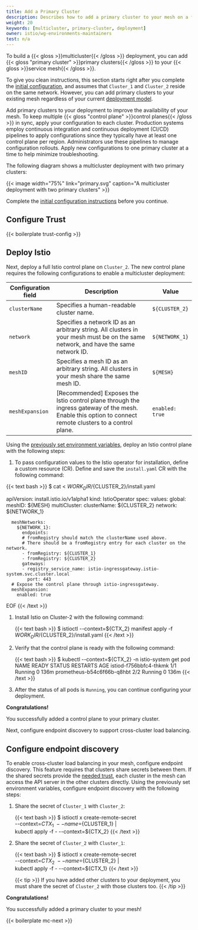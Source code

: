 ```yaml
---
title: Add a Primary Cluster
description: Describes how to add a primary cluster to your mesh on a flat network.
weight: 20
keywords: [multicluster, primary-cluster, deployment]
owner: istio/wg-environments-maintainers
test: n/a
---
```


To build a {{< gloss >}}multicluster{{< /gloss >}} deployment, you can add
{{< gloss "primary cluster" >}}primary clusters{{< /gloss >}} to your
{{< gloss >}}service mesh{{< /gloss >}}.

To give you clean instructions, this section starts right after you complete the
[initial configuration](/docs/setup/install/multicluster/single-network/initial-configuration),
and assumes that `Cluster_1` and `Cluster_2` reside on the same network.
However, you can add primary clusters to your existing mesh regardless of your
current [deployment model](/docs/ops/deployment/deployment-models/).

Add primary clusters to your deployment to improve the availability of your
mesh. To keep multiple {{< gloss "control plane" >}}control planes{{< /gloss >}}
in sync, apply your configuration to each cluster. Production systems employ
continuous integration and continuous deployment (CI/CD) pipelines to apply
configurations since they typically have at least one control plane per region.
Administrators use these pipelines to manage configuration rollouts. Apply new
configurations to one primary cluster at a time to help minimize
troubleshooting.

The following diagram shows a multicluster deployment with two primary
clusters:

{{< image width="75%"
    link="primary.svg"
    caption="A multicluster deployment with two primary clusters"
    >}}

Complete the [initial configuration instructions](/docs/setup/install/multicluster/single-network/initial-configuration)
before you continue.

## Configure Trust

{{< boilerplate trust-config >}}

## Deploy Istio

Next, deploy a full Istio control plane on `Cluster_2`. The new control plane
requires the following configurations to enable a multicluster deployment:

<table>
    <thead>
        <tr>
            <th>Configuration field</th>
            <th>Description</th>
            <th>Value</th>
        </tr>
    </thead>
    <tbody>
        <tr>
            <td><code>clusterName</code>
            </td>
            <td>Specifies a human-readable cluster name.</td>
            <td><code>${CLUSTER_2}</code></td>
        </tr>
        <tr>
            <td><code>network</code></td>
            <td>Specifies a network ID as an arbitrary string. All clusters in your mesh
            must be on the same network, and have the same network ID.</td>
            <td><code>${NETWORK_1}</code></td>
        </tr>
        <tr>
            <td><code>meshID</code></td>
            <td>Specifies a mesh ID as an arbitrary string. All clusters in your mesh share
            the same mesh ID.</td>
            <td><code>${MESH}</code></td>
        </tr>
        <tr>
            <td><code>meshExpansion</code></td>
            <td>[Recommended] Exposes the Istio control plane through the ingress gateway
            of the mesh. Enable this option to connect remote clusters to a control
            plane.</td>
            <td><code>enabled: true</code></td>
        </tr>
    </tbody>
</table>

Using the [previously set environment variables,](/docs/setup/install/multicluster/#env-var)
deploy an Istio control plane with the following steps:

1. To pass configuration values to the Istio operator for installation,
   define a custom resource (CR). Define and save the `install.yaml` CR with
   the following command:

{{< text bash >}}
$ cat <<EOF> ${WORK_DIR}/${CLUSTER_2}/install.yaml

apiVersion: install.istio.io/v1alpha1
kind: IstioOperator
spec:
  values:
    global:
      meshID: ${MESH}
      multiCluster:
        clusterName: ${CLUSTER_2}
      network: ${NETWORK_1}

      meshNetworks:
        ${NETWORK_1}:
          endpoints:
          # fromRegistry should match the clusterName used above.
          # There should be a fromRegistry entry for each cluster on the network.
          - fromRegistry: ${CLUSTER_1}
          - fromRegistry: ${CLUSTER_2}
          gateways:
          - registry_service_name: istio-ingressgateway.istio-system.svc.cluster.local
            port: 443
      # Expose the control plane through istio-ingressgateway.
      meshExpansion:
        enabled: true
EOF
{{< /text >}}

1. Install Istio on Cluster-2 with the following command:

    {{< text bash >}}
    $ istioctl --context=${CTX_2} manifest apply -f \
    ${WORK_DIR}/${CLUSTER_2}/install.yaml
    {{< /text >}}

1. Verify that the control plane is ready with the following command:

    {{< text bash >}}
    $ kubectl --context=${CTX_2} -n istio-system get pod
    NAME                                    READY   STATUS    RESTARTS   AGE
    istiod-f756bbfc4-thkmk                  1/1     Running   0          136m
    prometheus-b54c6f66b-q8hbt              2/2     Running   0          136m
    {{< /text >}}

1. After the status of all pods is `Running`, you can continue configuring
   your deployment.

**Congratulations!**

You successfully added a control plane to your primary
cluster.

Next, configure endpoint discovery to support cross-cluster load balancing.

## Configure endpoint discovery

To enable cross-cluster load balancing in your mesh, configure endpoint
discovery. This feature requires that clusters share secrets between them. If
the shared secrets provide the [needed trust](#configure-trust), each
cluster in the mesh can access the API server in the other clusters directly.
Using the previously set environment variables, configure endpoint discovery
with the following steps:

1. Share the secret of `Cluster_1` with `Cluster_2`:

    {{< text bash >}}
    $ istioctl x create-remote-secret \
      --context=${CTX_1} \
      --name=${CLUSTER_1} | \
      kubectl apply -f - --context=${CTX_2}
    {{< /text >}}

1. Share the secret of `Cluster_2` with `Cluster_1`:

    {{< text bash >}}
    $ istioctl x create-remote-secret \
      --context=${CTX_2} \
      --name=${CLUSTER_2} | \
      kubectl apply -f - --context=${CTX_1}
    {{< /text >}}

    {{< tip >}}
    If you have added other clusters to your deployment, you must share the
    secret of `Cluster_2` with those clusters too.
    {{< /tip >}}

**Congratulations!**

You successfully added a primary cluster to your mesh!

{{< boilerplate mc-next >}}
